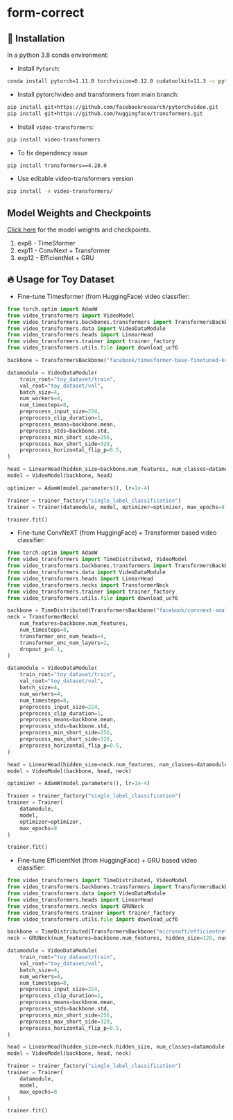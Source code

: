 # form-correct


## 🏁 Installation
In a python 3.8 conda environment:

- Install `Pytorch`:

```bash
conda install pytorch=1.11.0 torchvision=0.12.0 cudatoolkit=11.3 -c pytorch
```

- Install pytorchvideo and transformers from main branch:

```bash
pip install git+https://github.com/facebookresearch/pytorchvideo.git
pip install git+https://github.com/huggingface/transformers.git
```

- Install `video-transformers`:

```bash
pip install video-transformers
```
- To fix dependency issue
```bash
pip install transformers==4.28.0
```
- Use editable video-transformers version
```bash
pip install -e video-transformers/
```
## Model Weights and Checkpoints
[Click here](https://drive.google.com/drive/folders/1g7yW-UVDK4AcdcacucArsPoVLQnqh_lP?usp=sharing) for the model weights and checkpoints.
1. exp8 - TimeSformer
2. exp11 - ConvNext + Transformer
3. exp12 - EfficientNet + GRU


## 🔥 Usage for Toy Dataset

- Fine-tune Timesformer (from HuggingFace) video classifier:

```python
from torch.optim import AdamW
from video_transformers import VideoModel
from video_transformers.backbones.transformers import TransformersBackbone
from video_transformers.data import VideoDataModule
from video_transformers.heads import LinearHead
from video_transformers.trainer import trainer_factory
from video_transformers.utils.file import download_ucf6

backbone = TransformersBackbone("facebook/timesformer-base-finetuned-k400", num_unfrozen_stages=1)

datamodule = VideoDataModule(
    train_root="toy_dataset/train",
    val_root="toy_dataset/val",
    batch_size=4,
    num_workers=4,
    num_timesteps=8,
    preprocess_input_size=224,
    preprocess_clip_duration=1,
    preprocess_means=backbone.mean,
    preprocess_stds=backbone.std,
    preprocess_min_short_side=256,
    preprocess_max_short_side=320,
    preprocess_horizontal_flip_p=0.5,
)

head = LinearHead(hidden_size=backbone.num_features, num_classes=datamodule.num_classes)
model = VideoModel(backbone, head)

optimizer = AdamW(model.parameters(), lr=1e-4)

Trainer = trainer_factory("single_label_classification")
trainer = Trainer(datamodule, model, optimizer=optimizer, max_epochs=8)

trainer.fit()

```

- Fine-tune ConvNeXT (from HuggingFace) + Transformer based video classifier:

```python
from torch.optim import AdamW
from video_transformers import TimeDistributed, VideoModel
from video_transformers.backbones.transformers import TransformersBackbone
from video_transformers.data import VideoDataModule
from video_transformers.heads import LinearHead
from video_transformers.necks import TransformerNeck
from video_transformers.trainer import trainer_factory
from video_transformers.utils.file import download_ucf6

backbone = TimeDistributed(TransformersBackbone("facebook/convnext-small-224", num_unfrozen_stages=1))
neck = TransformerNeck(
    num_features=backbone.num_features,
    num_timesteps=8,
    transformer_enc_num_heads=4,
    transformer_enc_num_layers=2,
    dropout_p=0.1,
)

datamodule = VideoDataModule(
    train_root="toy_dataset/train",
    val_root="toy_dataset/val",
    batch_size=4,
    num_workers=4,
    num_timesteps=8,
    preprocess_input_size=224,
    preprocess_clip_duration=1,
    preprocess_means=backbone.mean,
    preprocess_stds=backbone.std,
    preprocess_min_short_side=256,
    preprocess_max_short_side=320,
    preprocess_horizontal_flip_p=0.5,
)

head = LinearHead(hidden_size=neck.num_features, num_classes=datamodule.num_classes)
model = VideoModel(backbone, head, neck)

optimizer = AdamW(model.parameters(), lr=1e-4)

Trainer = trainer_factory("single_label_classification")
trainer = Trainer(
    datamodule,
    model,
    optimizer=optimizer,
    max_epochs=8
)

trainer.fit()

```

- Fine-tune EfficientNet (from HuggingFace) + GRU based video classifier:

```python
from video_transformers import TimeDistributed, VideoModel
from video_transformers.backbones.transformers import TransformersBackbone
from video_transformers.data import VideoDataModule
from video_transformers.heads import LinearHead
from video_transformers.necks import GRUNeck
from video_transformers.trainer import trainer_factory
from video_transformers.utils.file import download_ucf6

backbone = TimeDistributed(TransformersBackbone("microsoft/efficientnet-v6", num_unfrozen_stages=1))
neck = GRUNeck(num_features=backbone.num_features, hidden_size=128, num_layers=2, return_last=True)

datamodule = VideoDataModule(
    train_root="toy_dataset/train",
    val_root="toy_dataset/val",
    batch_size=4,
    num_workers=4,
    num_timesteps=8,
    preprocess_input_size=224,
    preprocess_clip_duration=1,
    preprocess_means=backbone.mean,
    preprocess_stds=backbone.std,
    preprocess_min_short_side=256,
    preprocess_max_short_side=320,
    preprocess_horizontal_flip_p=0.5,
)

head = LinearHead(hidden_size=neck.hidden_size, num_classes=datamodule.num_classes)
model = VideoModel(backbone, head, neck)

Trainer = trainer_factory("single_label_classification")
trainer = Trainer(
    datamodule,
    model,
    max_epochs=8
)

trainer.fit()

```